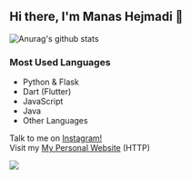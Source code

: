 ## Hi there, I'm Manas Hejmadi 👋

![Anurag's github stats](https://github-readme-stats.vercel.app/api?username=synapsecode&show_icons=true&theme=radical)

### Most Used Languages
- Python & Flask
- Dart (Flutter)
- JavaScript
- Java
- Other Languages

Talk to me on [Instagram!](https://www.instagram.com/synapsecode)
<br>
Visit my [My Personal Website](http://www.manashejmadi.surge.sh) (HTTP)




![](https://komarev.com/ghpvc/?username=synapsecode&style=flat-square&color=blueviolet)

<!--
**synapsecode/synapsecode** is a ✨ _special_ ✨ repository because its `README.md` (this file) appears on your GitHub profile.

Here are some ideas to get you started:

- 🔭 I’m currently working on ...
- 🌱 I’m currently learning ...
- 👯 I’m looking to collaborate on ...
- 🤔 I’m looking for help with ...
- 💬 Ask me about ...
- 📫 How to reach me: ...
- 😄 Pronouns: ...
- ⚡ Fun fact: ...
-->
